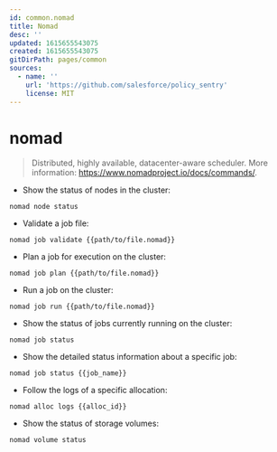 ```yaml
---
id: common.nomad
title: Nomad
desc: ''
updated: 1615655543075
created: 1615655543075
gitDirPath: pages/common
sources:
  - name: ''
    url: 'https://github.com/salesforce/policy_sentry'
    license: MIT
---
```

# nomad

> Distributed, highly available, datacenter-aware scheduler.
> More information: <https://www.nomadproject.io/docs/commands/>.

- Show the status of nodes in the cluster:

`nomad node status`

- Validate a job file:

`nomad job validate {{path/to/file.nomad}}`

- Plan a job for execution on the cluster:

`nomad job plan {{path/to/file.nomad}}`

- Run a job on the cluster:

`nomad job run {{path/to/file.nomad}}`

- Show the status of jobs currently running on the cluster:

`nomad job status`

- Show the detailed status information about a specific job:

`nomad job status {{job_name}}`

- Follow the logs of a specific allocation:

`nomad alloc logs {{alloc_id}}`

- Show the status of storage volumes:

`nomad volume status`

